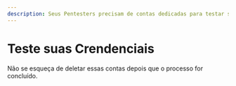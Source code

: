 ```yaml
---
description: Seus Pentesters precisam de contas dedicadas para testar seu sistema.
---
```


# Teste suas Crendenciais

Não se esqueça de deletar essas contas depois que o processo for concluído.
